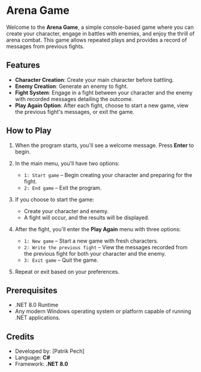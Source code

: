 # Arena Game
Welcome to the **Arena Game**, a simple console-based game where you can create your character, engage in battles with enemies, and enjoy the thrill of arena combat. This game allows repeated plays and provides a record of messages from previous fights.
## Features
- **Character Creation**: Create your main character before battling.
- **Enemy Creation**: Generate an enemy to fight.
- **Fight System**: Engage in a fight between your character and the enemy with recorded messages detailing the outcome.
- **Play Again Option**: After each fight, choose to start a new game, view the previous fight's messages, or exit the game.

## How to Play
1. When the program starts, you'll see a welcome message. Press **Enter** to begin.
2. In the main menu, you'll have two options:
    - `1: Start game` – Begin creating your character and preparing for the fight.
    - `2: End game` – Exit the program.

3. If you choose to start the game:
    - Create your character and enemy.
    - A fight will occur, and the results will be displayed.

4. After the fight, you'll enter the **Play Again** menu with three options:
    - `1: New game` – Start a new game with fresh characters.
    - `2: Write the previous fight` – View the messages recorded from the previous fight for both your character and the enemy.
    - `3: Exit game` – Quit the game.

5. Repeat or exit based on your preferences.

## Prerequisites
- .NET 8.0 Runtime
- Any modern Windows operating system or platform capable of running .NET applications.
## Credits
- Developed by: [Patrik Pech]
- Language: **C#**
- Framework: **.NET 8.0**
